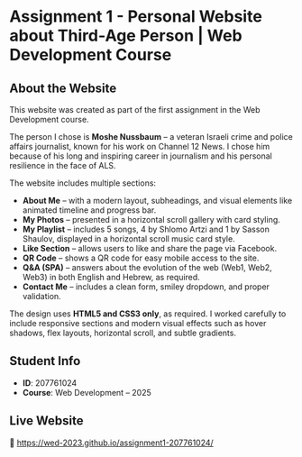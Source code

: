 # Assignment 1 - Personal Website about Third-Age Person | Web Development Course

## About the Website
This website was created as part of the first assignment in the Web Development course.

The person I chose is **Moshe Nussbaum** – a veteran Israeli crime and police affairs journalist, known for his work on Channel 12 News. I chose him because of his long and inspiring career in journalism and his personal resilience in the face of ALS.

The website includes multiple sections:
- **About Me** – with a modern layout, subheadings, and visual elements like animated timeline and progress bar.
- **My Photos** – presented in a horizontal scroll gallery with card styling.
- **My Playlist** – includes 5 songs, 4 by Shlomo Artzi and 1 by Sasson Shaulov, displayed in a horizontal scroll music card style.
- **Like Section** – allows users to like and share the page via Facebook.
- **QR Code** – shows a QR code for easy mobile access to the site.
- **Q&A (SPA)** – answers about the evolution of the web (Web1, Web2, Web3) in both English and Hebrew, as required.
- **Contact Me** – includes a clean form, smiley dropdown, and proper validation.

The design uses **HTML5 and CSS3 only**, as required. I worked carefully to include responsive sections and modern visual effects such as hover shadows, flex layouts, horizontal scroll, and subtle gradients.

## Student Info
- **ID**: 207761024  
- **Course**: Web Development – 2025  

## Live Website
🔗 https://wed-2023.github.io/assignment1-207761024/